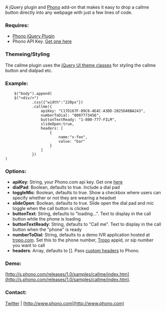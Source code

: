 A jQuery plugin and [Phono](http://www.phono.com) add-on that makes it easy to drop a callme button directly into any webpage with just a few lines of code.

### Requires:
 * [Phono jQuery Plugin](http://www.phono.com)
 * Phono API Key. [Get one here](http://www.phono.com)

### Themeing/Styling
The callme plugin uses the [jQuery UI theme classes](http://jqueryui.com/themeroller/) for styling the callme button and dialpad etc.

### Example:
		$("body").append(
		$("<div/>")
				.css({"width":"220px"})
				.callme({
					apiKey: "C17D167F-09C6-4E4C-A3DD-2025D48BA243",
					numberToDial: "8007773456",
					buttonTextReady: "1-800-777-FILM",
					slideOpen:true,
					headers: [
						{
							name:"x-foo",
							value: "bar"
						}
					]
				})
	)

### Options:
 * **apiKey**: String, your Phono.com api key. Get one [here](http://www.phono.com/)
 * **dialPad**: Boolean, defaults to true. Include a dial pad
 * **toggleMic**: Boolean, defaults to true. Show a checkbox where users can specify whether or not they are wearing a headset
 * **slideOpen**: Boolean, defaults to true. Slide open the dial pad and mic toggle when the call button is clicked
 * **buttonText**: String, defaults to "loading...". Text to display in the call button while the phone is loading
 * **buttonTextReady**: String, defaults to "Call me". Text to display in the call button when the "phone" is ready
 * **numberToDial**: String, defaults to a demo IVR application hosted at [tropo.com](http://www.tropo.com).
 Set this to the phone number, [Tropo](http://www.tropo.com) appid, or sip number you want to call
 * **headers**: Array, defaults to []. Pass [custom headers](http://www.phono.com/docs#customheaders) to Phono.

### Demo:
[http://s.phono.com/releases/1.0/samples/callme/index.htm](http://s.phono.com/releases/1.0/samples/callme/index.htm).

### Contact:
[Twitter](http://www.twitter.com/phonosdk) | [http://www.phono.com](http://www.phono.com)
